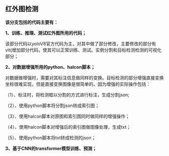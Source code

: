 ## 红外图检测

**该分支包括的代码主要有：**

**1、训练、推理、测试红外图所用的代码；**

该部分代码以yoloV8官方代码为主，对其中做了部分修改，主要修改的部分有vit(增加部分代码，使其可以正常训练、测试。实例分割和目标检测检测的可视化部分；

**2、对数据增强所用的python、halcon脚本；**

对数据做增强时，需要对其标注信息做同样的变换。目标检测的部分增强直接变换坐标很难实现，但是直接变换图像是很简单的。因为增强的实际操作包括：

（1）、标注时，将检测框以分割的方式进行标注，生成分割json;

（2）、使用python脚本将分割json转成索引图；

（3）、使用halcon脚本对原图和索引图同时做同样的增强操作；

（4）、使用halcon脚本对增强后的索引图做图像处理，生成txt；

（5）、使用python脚本将txt转成检测的json；

**3、基于CNN的transformer模型训练、预测；**